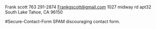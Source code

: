 Frank scott
763 291-2874 
Frankgscott@gmail.com 
1027 midway rd apt32
South Lake Tahoe, CA 96150

#Secure-Contact-Form
SPAM discouraging contact form.
